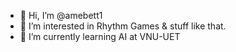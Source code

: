 - 👋 Hi, I’m @amebett1
- 👀 I’m interested in Rhythm Games & stuff like that.
- 🌱 I’m currently learning AI at VNU-UET


<!---
amebett1/amebett1 is a ✨ special ✨ repository because its `README.md` (this file) appears on your GitHub profile.
You can click the Preview link to take a look at your changes.
--->
